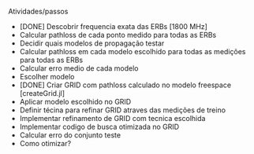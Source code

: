 Atividades/passos

- [DONE] Descobrir frequencia exata das ERBs [1800 MHz]
- Calcular pathloss de cada ponto medido para todas as ERBs
- Decidir quais modelos de propagação testar
- Calcular pathloss em cada modelo escolhido para todas as medições para todas as ERBs
- Calcular erro medio de cada modelo
- Escolher modelo
- [DONE] Criar GRID com pathloss calculado no modelo freespace [createGrid.jl]
- Aplicar modelo escolhido no GRID
- Definir técina para refinar GRID atraves das medições de treino
- Implementar refinamento de GRID com tecnica escolhida
- Implementar codigo de busca otimizada no GRID
- Calcular erro do conjunto teste
- Como otimizar?
